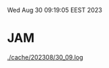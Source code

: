 Wed Aug 30 09:19:05 EEST 2023
# JAM
<a href='./cache/202308/30_09.log'>./cache/202308/30_09.log</a>
